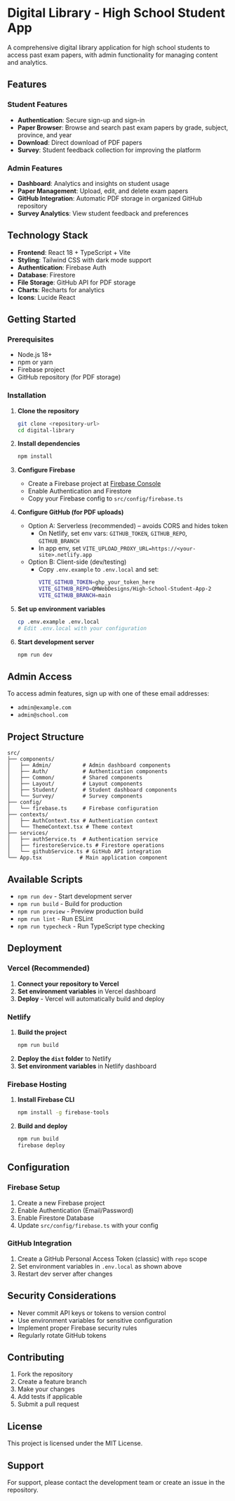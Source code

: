 # Digital Library - High School Student App

A comprehensive digital library application for high school students to access past exam papers, with admin functionality for managing content and analytics.

## Features

### Student Features
- **Authentication**: Secure sign-up and sign-in
- **Paper Browser**: Browse and search past exam papers by grade, subject, province, and year
- **Download**: Direct download of PDF papers
- **Survey**: Student feedback collection for improving the platform

### Admin Features
- **Dashboard**: Analytics and insights on student usage
- **Paper Management**: Upload, edit, and delete exam papers
- **GitHub Integration**: Automatic PDF storage in organized GitHub repository
- **Survey Analytics**: View student feedback and preferences

## Technology Stack

- **Frontend**: React 18 + TypeScript + Vite
- **Styling**: Tailwind CSS with dark mode support
- **Authentication**: Firebase Auth
- **Database**: Firestore
- **File Storage**: GitHub API for PDF storage
- **Charts**: Recharts for analytics
- **Icons**: Lucide React

## Getting Started

### Prerequisites

- Node.js 18+ 
- npm or yarn
- Firebase project
- GitHub repository (for PDF storage)

### Installation

1. **Clone the repository**
   ```bash
   git clone <repository-url>
   cd digital-library
   ```

2. **Install dependencies**
   ```bash
   npm install
   ```

3. **Configure Firebase**
   - Create a Firebase project at [Firebase Console](https://console.firebase.google.com)
   - Enable Authentication and Firestore
   - Copy your Firebase config to `src/config/firebase.ts`

4. **Configure GitHub (for PDF uploads)**
   - Option A: Serverless (recommended) – avoids CORS and hides token
     - On Netlify, set env vars: `GITHUB_TOKEN`, `GITHUB_REPO`, `GITHUB_BRANCH`
     - In app env, set `VITE_UPLOAD_PROXY_URL=https://<your-site>.netlify.app`
   - Option B: Client-side (dev/testing)
     - Copy `.env.example` to `.env.local` and set:
       ```bash
       VITE_GITHUB_TOKEN=ghp_your_token_here
       VITE_GITHUB_REPO=QMWebDesigns/High-School-Student-App-2
       VITE_GITHUB_BRANCH=main
       ```

5. **Set up environment variables**
   ```bash
   cp .env.example .env.local
   # Edit .env.local with your configuration
   ```

6. **Start development server**
   ```bash
   npm run dev
   ```

## Admin Access

To access admin features, sign up with one of these email addresses:
- `admin@example.com`
- `admin@school.com`

## Project Structure

```
src/
├── components/
│   ├── Admin/          # Admin dashboard components
│   ├── Auth/           # Authentication components
│   ├── Common/         # Shared components
│   ├── Layout/         # Layout components
│   ├── Student/        # Student dashboard components
│   └── Survey/         # Survey components
├── config/
│   └── firebase.ts     # Firebase configuration
├── contexts/
│   ├── AuthContext.tsx # Authentication context
│   └── ThemeContext.tsx # Theme context
├── services/
│   ├── authService.ts  # Authentication service
│   ├── firestoreService.ts # Firestore operations
│   └── githubService.ts # GitHub API integration
└── App.tsx            # Main application component
```

## Available Scripts

- `npm run dev` - Start development server
- `npm run build` - Build for production
- `npm run preview` - Preview production build
- `npm run lint` - Run ESLint
- `npm run typecheck` - Run TypeScript type checking

## Deployment

### Vercel (Recommended)

1. **Connect your repository to Vercel**
2. **Set environment variables** in Vercel dashboard
3. **Deploy** - Vercel will automatically build and deploy

### Netlify

1. **Build the project**
   ```bash
   npm run build
   ```
2. **Deploy the `dist` folder** to Netlify
3. **Set environment variables** in Netlify dashboard

### Firebase Hosting

1. **Install Firebase CLI**
   ```bash
   npm install -g firebase-tools
   ```

2. **Build and deploy**
   ```bash
   npm run build
   firebase deploy
   ```

## Configuration

### Firebase Setup

1. Create a new Firebase project
2. Enable Authentication (Email/Password)
3. Enable Firestore Database
4. Update `src/config/firebase.ts` with your config

### GitHub Integration

1. Create a GitHub Personal Access Token (classic) with `repo` scope
2. Set environment variables in `.env.local` as shown above
3. Restart dev server after changes

## Security Considerations

- Never commit API keys or tokens to version control
- Use environment variables for sensitive configuration
- Implement proper Firebase security rules
- Regularly rotate GitHub tokens

## Contributing

1. Fork the repository
2. Create a feature branch
3. Make your changes
4. Add tests if applicable
5. Submit a pull request

## License

This project is licensed under the MIT License.

## Support

For support, please contact the development team or create an issue in the repository.
